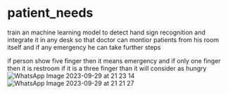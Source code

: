 # patient_needs

train an machine learning model to detect hand sign recognition and integrate it in any desk so that doctor can montior patients from his room 
itself and if any emergency he can take further steps

if person show five finger then it means emergency and if only one finger then it is restroom if it is a three finger than it will consider as hungry
![WhatsApp Image 2023-09-29 at 21 23 14](https://github.com/sethuraman17/patient_needs/assets/116188101/331a986b-25fa-4187-97c3-971599eafd84)
![WhatsApp Image 2023-09-29 at 21 21 27](https://github.com/sethuraman17/patient_needs/assets/116188101/e5f367c7-1ee1-43fd-bc1b-5875cc65f8bf)
